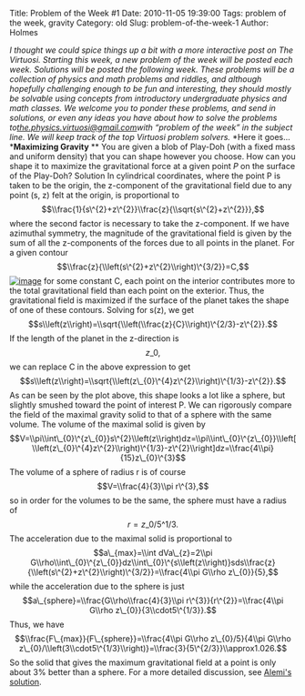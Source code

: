 Title: Problem of the Week #1
Date: 2010-11-05 19:39:00
Tags: problem of the week, gravity
Category: old
Slug: problem-of-the-week-1
Author: Holmes


*I thought we could spice things up a bit with a more interactive post
on The Virtuosi. Starting this week, a new problem of the week will be
posted each week. Solutions will be posted the following week. These
problems will be a collection of physics and math problems and riddles,
and although hopefully challenging enough to be fun and interesting,
they should mostly be solvable using concepts from introductory
undergraduate physics and math classes.*
*We welcome you to ponder these problems, and send in solutions, or even
any ideas you have about how to solve the problems
to*[*the.physics.virtuosi@gmail.com*](mailto:the.physics.virtuosi@gmail.com)*with
“problem of the week” in the subject line. We will keep track of the top
Virtuosi problem solvers.*
*Here it goes…***Maximizing Gravity**
**
You are given a blob of Play-Doh (with a fixed mass and uniform density)
that you can shape however you choose. How can you shape it to maximize
the gravitational force at a given point *P* on the surface of the
Play-Doh?
Solution
In cylindrical coordinates, where the point P is taken to be the origin,
the z-component of the gravitational field due to any point (s, z) felt
at the origin, is proportional to
$$\\frac{1}{s\^{2}+z\^{2}}\\frac{z}{\\sqrt{s\^{2}+z\^{2}}},$$
where the second factor is necessary to take the z-component. If we have
azimuthal symmetry, the magnitude of the gravitational field is given by
the sum of all the z-components of the forces due to all points in the
planet. For a given contour
$$\\frac{z}{\\left(s\^{2}+z\^{2}\\right)\^{3/2}}=C,$$
[![image](http://3.bp.blogspot.com/_kdZd6FJQtZQ/TN9Jgv8f9gI/AAAAAAAAAAM/qdRknJVbCT0/s320/maxgravity.jpg)](http://3.bp.blogspot.com/_kdZd6FJQtZQ/TN9Jgv8f9gI/AAAAAAAAAAM/qdRknJVbCT0/s1600/maxgravity.jpg)
for some constant C, each point on the interior contributes more to the
total gravitational field than each point on the exterior. Thus, the
gravitational field is maximized if the surface of the planet takes the
shape of one of these contours. Solving for s(z), we
get$$s\\left(z\\right)=\\sqrt{\\left(\\frac{z}{C}\\right)\^{2/3}-z\^{2}}.$$
If the length of the planet in the z-direction is $$z\_0,$$ we can
replace C in the above expression to get
$$s\\left(z\\right)=\\sqrt{\\left(z\_{0}\^{4}z\^{2}\\right)\^{1/3}-z\^{2}}.$$
As can be seen by the plot above, this shape looks a lot like a sphere,
but slightly smushed toward the point of interest P. We can rigorously
compare the field of the maximal gravity solid to that of a sphere with
the same volume. The volume of the maximal solid is given by
$$V=\\pi\\int\_{0}\^{z\_{0}}s\^{2}\\left(z\\right)dz=\\pi\\int\_{0}\^{z\_{0}}\\left[\\left(z\_{0}\^{4}z\^{2}\\right)\^{1/3}-z\^{2}\\right]dz=\\frac{4\\pi}{15}z\_{0}\^{3}$$
The volume of a sphere of radius r is of course $$V=\\frac{4}{3}\\pi
r\^{3},$$ so in order for the volumes to be the same, the sphere must
have a radius of $$r=z\_{0}/5\^{1/3}.$$
The acceleration due to the maximal solid is proportional to
$$a\_{max}=\\int dVa\_{z}=2\\pi
G\\rho\\int\_{0}\^{z\_{0}}dz\\int\_{0}\^{s\\left(z\\right)}sds\\frac{z}{\\left(s\^{2}+z\^{2}\\right)\^{3/2}}=\\frac{4\\pi
G\\rho z\_{0}}{5},$$
while the acceleration due to the sphere is just
$$a\_{sphere}=\\frac{G\\rho\\frac{4}{3}\\pi r\^{3}}{r\^{2}}=\\frac{4\\pi
G\\rho z\_{0}}{3\\cdot5\^{1/3}}.$$
Thus, we have
$$\\frac{F\_{max}}{F\_{sphere}}=\\frac{4\\pi G\\rho z\_{0}/5}{4\\pi
G\\rho
z\_{0}/\\left(3\\cdot5\^{1/3}\\right)}=\\frac{3}{5\^{2/3}}\\approx1.026.$$
So the solid that gives the maximum gravitational field at a point is
only about 3% better than a sphere.
For a more detailed discussion, see [Alemi's
solution](http://pages.physics.cornell.edu/%7Eaalemi/random/planet.pdf).
